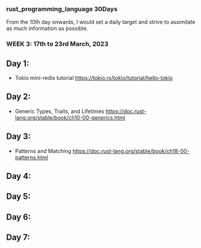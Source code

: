### rust_programming_language 30Days

From the 10th day onwards, I would set a daily target and strive to assimilate as much information as possible.

### WEEK 3: 17th to 23rd March, 2023

## Day 1:

- Tokio mini-redis tutorial https://tokio.rs/tokio/tutorial/hello-tokio

## Day 2:

- Generic Types, Traits, and Lifetimes https://doc.rust-lang.org/stable/book/ch10-00-generics.html

## Day 3:

- Patterns and Matching https://doc.rust-lang.org/stable/book/ch18-00-patterns.html

## Day 4: 

## Day 5: 

## Day 6: 

## Day 7: 